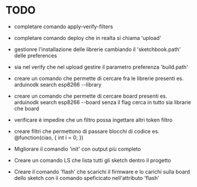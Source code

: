 TODO
====

 - completare comando apply-verify-filters
 
 - completare comando deploy che in realta si chiama 'upload'
 
 - gestionre l'installazione delle librerie cambiando il 'sketchbook.path' delle preferences
 
 - sia nel verify che nel upload gestire il parametro preferenza 'build.path'
 
 - creare un comando che permette di cercare fra le librerie presenti
   es. arduinodk search esp8266 --library

 - creare un comando che permette di cercare board presenti
   es. arduinodk search esp8266 --board
   senza il flag cerca in tutto sia librarie che board
   
 - verificare è impedire che un filtro possa ingettare altri token filtro
 
 - creare filtri che permettono di passare blocchi di codice 
   es. @function(ciao, { int i = 0; })

 - Migliorare il comandio 'init' con output più completo
 
 - Creare un comando LS che lista tutti gli sketch dentro il progetto
 
 - Creare il comando 'flash' che scarichi il firmware e lo carichi sulla board dello sketch 
   con il comando speficicato nell'attributo 'flash'
   
   
  
 
 
